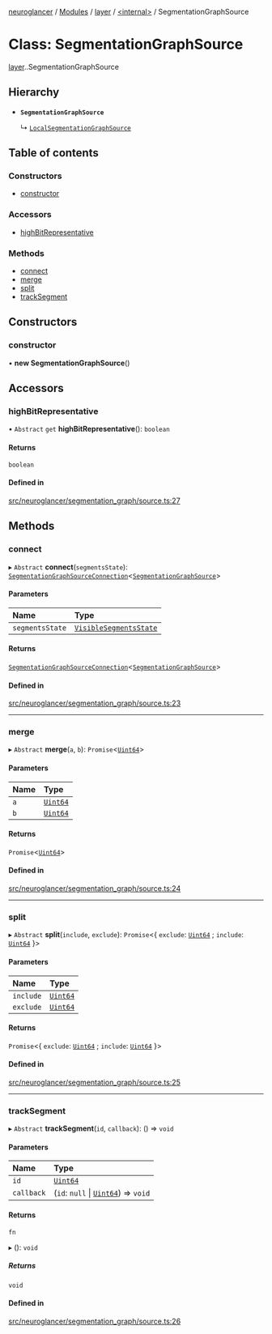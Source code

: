 [neuroglancer](../README.md) / [Modules](../modules.md) / [layer](../modules/layer.md) / [<internal\>](../modules/layer._internal_.md) / SegmentationGraphSource

# Class: SegmentationGraphSource

[layer](../modules/layer.md).[<internal>](../modules/layer._internal_.md).SegmentationGraphSource

## Hierarchy

- **`SegmentationGraphSource`**

  ↳ [`LocalSegmentationGraphSource`](segmentation_user_layer._internal_.LocalSegmentationGraphSource.md)

## Table of contents

### Constructors

- [constructor](layer._internal_.SegmentationGraphSource.md#constructor)

### Accessors

- [highBitRepresentative](layer._internal_.SegmentationGraphSource.md#highbitrepresentative)

### Methods

- [connect](layer._internal_.SegmentationGraphSource.md#connect)
- [merge](layer._internal_.SegmentationGraphSource.md#merge)
- [split](layer._internal_.SegmentationGraphSource.md#split)
- [trackSegment](layer._internal_.SegmentationGraphSource.md#tracksegment)

## Constructors

### constructor

• **new SegmentationGraphSource**()

## Accessors

### highBitRepresentative

• `Abstract` `get` **highBitRepresentative**(): `boolean`

#### Returns

`boolean`

#### Defined in

[src/neuroglancer/segmentation_graph/source.ts:27](https://github.com/ActiveBrainAtlas2/neuroglancer/blob/540617bc/src/neuroglancer/segmentation_graph/source.ts#L27)

## Methods

### connect

▸ `Abstract` **connect**(`segmentsState`): [`SegmentationGraphSourceConnection`](layer._internal_.SegmentationGraphSourceConnection.md)<[`SegmentationGraphSource`](layer._internal_.SegmentationGraphSource.md)\>

#### Parameters

| Name | Type |
| :------ | :------ |
| `segmentsState` | [`VisibleSegmentsState`](../interfaces/image_user_layer._internal_.VisibleSegmentsState.md) |

#### Returns

[`SegmentationGraphSourceConnection`](layer._internal_.SegmentationGraphSourceConnection.md)<[`SegmentationGraphSource`](layer._internal_.SegmentationGraphSource.md)\>

#### Defined in

[src/neuroglancer/segmentation_graph/source.ts:23](https://github.com/ActiveBrainAtlas2/neuroglancer/blob/540617bc/src/neuroglancer/segmentation_graph/source.ts#L23)

___

### merge

▸ `Abstract` **merge**(`a`, `b`): `Promise`<[`Uint64`](data_panel_layout._internal_.Uint64.md)\>

#### Parameters

| Name | Type |
| :------ | :------ |
| `a` | [`Uint64`](data_panel_layout._internal_.Uint64.md) |
| `b` | [`Uint64`](data_panel_layout._internal_.Uint64.md) |

#### Returns

`Promise`<[`Uint64`](data_panel_layout._internal_.Uint64.md)\>

#### Defined in

[src/neuroglancer/segmentation_graph/source.ts:24](https://github.com/ActiveBrainAtlas2/neuroglancer/blob/540617bc/src/neuroglancer/segmentation_graph/source.ts#L24)

___

### split

▸ `Abstract` **split**(`include`, `exclude`): `Promise`<{ `exclude`: [`Uint64`](data_panel_layout._internal_.Uint64.md) ; `include`: [`Uint64`](data_panel_layout._internal_.Uint64.md)  }\>

#### Parameters

| Name | Type |
| :------ | :------ |
| `include` | [`Uint64`](data_panel_layout._internal_.Uint64.md) |
| `exclude` | [`Uint64`](data_panel_layout._internal_.Uint64.md) |

#### Returns

`Promise`<{ `exclude`: [`Uint64`](data_panel_layout._internal_.Uint64.md) ; `include`: [`Uint64`](data_panel_layout._internal_.Uint64.md)  }\>

#### Defined in

[src/neuroglancer/segmentation_graph/source.ts:25](https://github.com/ActiveBrainAtlas2/neuroglancer/blob/540617bc/src/neuroglancer/segmentation_graph/source.ts#L25)

___

### trackSegment

▸ `Abstract` **trackSegment**(`id`, `callback`): () => `void`

#### Parameters

| Name | Type |
| :------ | :------ |
| `id` | [`Uint64`](data_panel_layout._internal_.Uint64.md) |
| `callback` | (`id`: ``null`` \| [`Uint64`](data_panel_layout._internal_.Uint64.md)) => `void` |

#### Returns

`fn`

▸ (): `void`

##### Returns

`void`

#### Defined in

[src/neuroglancer/segmentation_graph/source.ts:26](https://github.com/ActiveBrainAtlas2/neuroglancer/blob/540617bc/src/neuroglancer/segmentation_graph/source.ts#L26)
